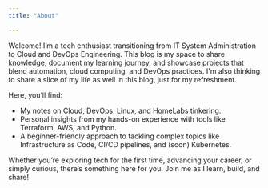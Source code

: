 ```yaml
---
title: "About"

---
```


Welcome! I’m a tech enthusiast transitioning from IT System Administration to Cloud and DevOps Engineering. This blog is my space to share knowledge, document my learning journey, and showcase projects that blend automation, cloud computing, and DevOps practices. I'm also thinking to share a slice of my life as well in this blog, just for my refreshment.

Here, you’ll find:
- My notes on Cloud, DevOps, Linux, and HomeLabs tinkering.
- Personal insights from my hands-on experience with tools like Terraform, AWS, and Python.
- A beginner-friendly approach to tackling complex topics like Infrastructure as Code, CI/CD pipelines, and (soon) Kubernetes.

Whether you’re exploring tech for the first time, advancing your career, or simply curious, there’s something here for you. Join me as I learn, build, and share!